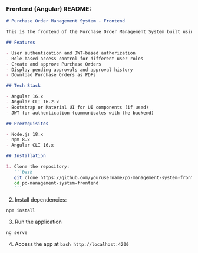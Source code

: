 ### Frontend (Angular) README:

````markdown
# Purchase Order Management System - Frontend

This is the frontend of the Purchase Order Management System built using Angular. It provides a user interface for creating and approving Purchase Orders and interacting with the backend APIs.

## Features

- User authentication and JWT-based authorization
- Role-based access control for different user roles
- Create and approve Purchase Orders
- Display pending approvals and approval history
- Download Purchase Orders as PDFs

## Tech Stack

- Angular 16.x
- Angular CLI 16.2.x
- Bootstrap or Material UI for UI components (if used)
- JWT for authentication (communicates with the backend)

## Prerequisites

- Node.js 18.x
- npm 8.x
- Angular CLI 16.x

## Installation

1. Clone the repository:
   ```bash
   git clone https://github.com/yourusername/po-management-system-frontend.git
   cd po-management-system-frontend
   ```
````

2. Install dependencies:

```bash
npm install
```

3. Run the application

```bash
ng serve
```

4. Access the app at `bash http://localhost:4200 `
